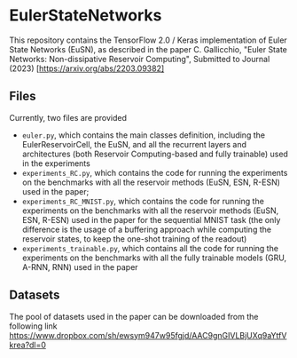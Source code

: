 # EulerStateNetworks
This repository contains the TensorFlow 2.0 / Keras implementation of Euler State Networks (EuSN), as described in the paper
C. Gallicchio, "Euler State Networks: Non-dissipative Reservoir Computing", Submitted to Journal (2023) [https://arxiv.org/abs/2203.09382] 

## Files
Currently, two files are provided
* `euler.py`, which contains the main classes definition, including the EulerReservoirCell, the EuSN, and all the recurrent layers and architectures (both Reservoir Computing-based and fully trainable) used in the experiments
* `experiments_RC.py`, which contains the code for running the experiments on the benchmarks with all the reservoir methods (EuSN, ESN, R-ESN) used in the paper;
* `experiments_RC_MNIST.py`, which contains the code for running the experiments on the benchmarks with all the reservoir methods (EuSN, ESN, R-ESN) used in the paper for the sequential MNIST task (the only difference is the usage of a buffering approach while computing the reservoir states, to keep the one-shot training of the readout)
* `experiments_trainable.py`, which contains all the code for running the experiments on the benchmarks with all the fully trainable models (GRU, A-RNN, RNN) used in the paper

## Datasets

The pool of datasets used in the paper can be downloaded from the following link 
https://www.dropbox.com/sh/ewsym947w95fgjd/AAC9gnGIVLBjUXq9aYtfVkrea?dl=0